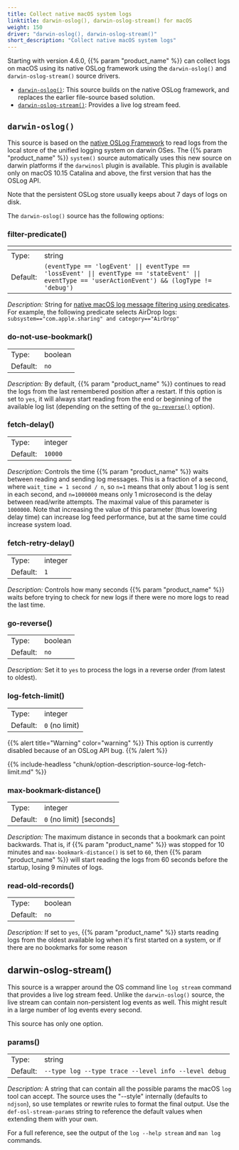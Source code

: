 ```yaml
---
title: Collect native macOS system logs
linktitle: darwin-oslog(), darwin-oslog-stream() for macOS
weight: 150
driver: "darwin-oslog(), darwin-oslog-stream()"
short_description: "Collect native macOS system logs"
---
```

<!-- This file is under the copyright of Axoflow, and licensed under Apache License 2.0, except for using the Axoflow and AxoSyslog trademarks. -->

Starting with version 4.6.0, {{% param "product_name" %}} can collect logs on macOS using its native OSLog framework using the `darwin-oslog()` and `darwin-oslog-stream()` source drivers.

- [`darwin-oslog()`](#darwin-oslog): This source builds on the native OSLog framework, and replaces the earlier file-source based solution.
- [`darwin-oslog-stream()`](#darwin-oslog-stream): Provides a live log stream feed.

## `darwin-oslog()`

This source is based on the [native OSLog Framework](https://developer.apple.com/documentation/oslog?language=objc) to read logs from the local store of the unified logging system on darwin OSes. The {{% param "product_name" %}} `system()` source automatically uses this new source on darwin platforms if the `darwinosl` plugin is available. This plugin is available only on macOS 10.15 Catalina and above, the first version that has the OSLog API.

Note that the persistent OSLog store usually keeps about 7 days of logs on disk.

The `darwin-oslog()` source has the following options:

### filter-predicate()

<table>
<thead>
<tr>
<th></th>
<th></th>
</tr>
</thead>
<tbody>
<tr>
<td>Type:</td>
<td>string</td>
</tr>
<tr>
<td>Default:</td>
<td><code>(eventType == 'logEvent' || eventType == 'lossEvent' || eventType == 'stateEvent' || eventType == 'userActionEvent') && (logType != 'debug')</code></td>
</tr>
</tbody>
</table>

*Description:* String for [native macOS log message filtering using predicates](https://developer.apple.com/library/archive/documentation/Cocoa/Conceptual/Predicates/Articles/pSyntax.html). For example, the following predicate selects AirDrop logs: `subsystem=="com.apple.sharing" and category=="AirDrop"`

### do-not-use-bookmark()

|          |                            |
| -------- | -------------------------- |
| Type:    | boolean |
| Default: | `no` |

*Description:* By default, {{% param "product_name" %}} continues to read the logs from the last remembered position after a restart. If this option is set to `yes`, it will always start reading from the end or beginning of the available log list (depending on the setting of the [`go-reverse()`](#go-reverse) option).

### fetch-delay()

|          |                            |
| -------- | -------------------------- |
| Type:    | integer |
| Default: | `10000` |

*Description:* Controls the time {{% param "product_name" %}} waits between reading and sending log messages. This is a fraction of a second, where `wait_time = 1 second / n`, so `n=1` means that only about 1 log is sent in each second, and `n=1000000` means only 1 microsecond is the delay between read/write attempts. The maximal value of this parameter is `1000000`. Note that increasing the value of this parameter (thus lowering delay time) can increase log feed performance, but at the same time could increase system load.

### fetch-retry-delay()

|          |                            |
| -------- | -------------------------- |
| Type:    | integer |
| Default: | `1` |

*Description:* Controls how many seconds {{% param "product_name" %}} waits before trying to check for new logs if there were no more logs to read the last time.

### go-reverse()

|          |                            |
| -------- | -------------------------- |
| Type:    | boolean |
| Default: | `no` |

*Description:* Set it to `yes` to process the logs in a reverse order (from latest to oldest).

### log-fetch-limit()

|          |        |
| -------- | ------ |
| Type:    | integer |
| Default: | `0` (no limit) |

{{% alert title="Warning" color="warning" %}}
This option is currently disabled because of an OSLog API bug.
{{% /alert %}}

{{% include-headless "chunk/option-description-source-log-fetch-limit.md" %}}

### max-bookmark-distance()

|          |        |
| -------- | ------ |
| Type:    | integer |
| Default: | `0` (no limit) [seconds] |

*Description:* The maximum distance in seconds that a bookmark can point backwards. That is, if {{% param "product_name" %}} was stopped for 10 minutes and `max-bookmark-distance()` is set to `60`, then {{% param "product_name" %}} will start reading the logs from 60 seconds before the startup, losing 9 minutes of logs.

### read-old-records()

|          |                            |
| -------- | -------------------------- |
| Type:    | boolean |
| Default: | `no` |

*Description:* If set to `yes`, {{% param "product_name" %}} starts reading logs from the oldest available log when it's first started on a system, or if there are no bookmarks for some reason

## darwin-oslog-stream()

This source is a wrapper around the OS command line `log stream` command that provides a live log stream feed. Unlike the `darwin-oslog()` source, the live stream can contain non-persistent log events as well. This might result in a large number of log events every second.

This source has only one option.

### params()

|          |                            |
| -------- | -------------------------- |
| Type:    | string |
| Default: | `--type log --type trace --level info --level debug` |

*Description:* A string that can contain all the possible params the macOS `log` tool can accept. The source uses the "--style" internally (defaults to `ndjson`), so use templates or rewrite rules to format the final output. Use the `def-osl-stream-params` string to reference the default values when extending them with your own.

For a full reference, see the output of the `log --help stream` and `man log` commands.

